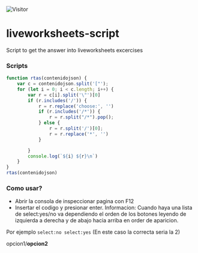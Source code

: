 ![Visitor](https://visitor-badge.laobi.icu/badge?page_id=PineAppleGrits.liveworksheets-script)
# liveworksheets-script
Script to get the answer into liveworksheets excercises

### Scripts
```js
function rtas(contenidojson) {
    var c = contenidojson.split('["');
    for (let i = 0; i < c.length; i++) {
        var r = c[i].split('\"')[0]
        if (r.includes('/')) {
            r = r.replace('choose:', '')
            if (r.includes('/*')) {
                r = r.split("/*").pop();
            } else {
                r = r.split('/')[0];
                r = r.replace('*', '')
            }

        }
        console.log(`${i} ${r}\n`)
    }
}
rtas(contenidojson)
```

### Como usar?
* Abrir la consola de inspeccionar pagina con F12
* Insertar el codigo y presionar enter.
Informacion:
Cuando haya una lista de select:yes/no va dependiendo el orden de los botones leyendo de izquierda a derecha y de abajo hacia arriba en order de aparicion.

Por ejemplo `select:no select:yes` (En este caso la correcta seria la 2)

opcion1/**opcion2**
